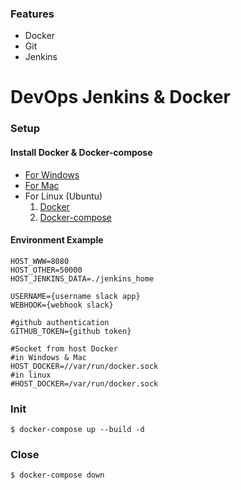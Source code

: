 ### Features
- Docker
- Git
- Jenkins

# DevOps Jenkins & Docker
### Setup

#### Install Docker & Docker-compose

- [For Windows](https://docs.docker.com/docker-for-windows/install/ "For Windows")
- [For Mac](https://docs.docker.com/docker-for-mac/install/")
- For Linux (Ubuntu)
	1. [Docker](https://docs.docker.com/engine/install/ubuntu/")
	2. [Docker-compose](https://docs.docker.com/compose/install/")

#### Environment Example

```env
HOST_WWW=8080
HOST_OTHER=50000
HOST_JENKINS_DATA=./jenkins_home

USERNAME={username slack app}
WEBHOOK={webhook slack}

#github authentication
GITHUB_TOKEN={github token}

#Socket from host Docker 
#in Windows & Mac
HOST_DOCKER=//var/run/docker.sock
#in linux
#HOST_DOCKER=/var/run/docker.sock
```
### Init
`$ docker-compose up --build -d`

### Close
`$ docker-compose down`
